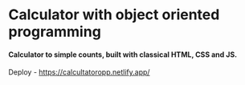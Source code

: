 # Calculator with object oriented programming
#### Calculator to simple counts, built with classical HTML, CSS and JS.  

Deploy - https://calcultatoropp.netlify.app/
